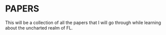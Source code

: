 # PAPERS

This will be a collection of all the papers that I will go through while learning about the uncharted realm of FL. 

